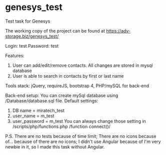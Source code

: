 # genesys_test
Test task for Genesys

The working copy of the project can be found at https://adv-storage.biz/genesys_test/

Login: test
Password: test

Features:
1) User can add/edit/remove contacts. All changes are stored in mysql database
2) User is able to search in contacts by first or last name

Tools stack:
jQuery, requireJS, bootstrap 4, PHP/mySQL for back-end

Back-end setup:
You can create mySql database using /Database/database.sql file. Default settings:
1) DB name = miratech_test
2) user_name = m_test
3) user_password = m_test
You can always change those setting in /scripts/php/functions.php /function connect()/

P.S.
There are no tests because of time limit;
There are no icons because of... because of there are no icons;
I didn't use Angular because of I'm very newbie in it, so I made this task without Angular.

